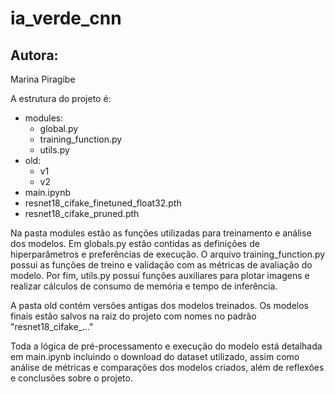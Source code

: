 # ia_verde_cnn

## Autora:
Marina Piragibe

A estrutura do projeto é:

- modules:
    - global.py
    - training_function.py
    - utils.py
- old:
    - v1
    - v2
- main.ipynb
- resnet18_cifake_finetuned_float32.pth
- resnet18_cifake_pruned.pth

Na pasta modules estão as funções utilizadas para treinamento e análise dos modelos. Em globals.py estão contidas as definições de hiperparâmetros e preferências de execução. O arquivo training_function.py possui as funções de treino e validação com as métricas de avaliação do modelo. Por fim, utils.py possui funções auxiliares para plotar imagens e realizar cálculos de consumo de memória e tempo de inferência.

A pasta old contém versões antigas dos modelos treinados. Os modelos finais estão salvos na raiz do projeto com nomes no padrão "resnet18_cifake_..."

Toda a lógica de pré-processamento e execução do modelo está detalhada em main.ipynb incluindo o download do dataset utilizado, assim como análise de métricas e comparações dos modelos criados, além de reflexões e conclusões sobre o projeto.

